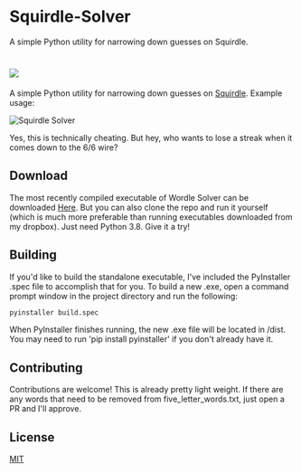 # Squirdle-Solver
A simple Python utility for narrowing down guesses on Squirdle.
#  ![](https://i.ibb.co/0j5mbBy/Squirdle.png)
A simple Python utility for narrowing down guesses on [Squirdle](https://squirdle.fireblend.com/). Example usage:

![Squirdle Solver](https://i.ibb.co/DYmGPCF/Squirdle-Solver.gif)

Yes, this is technically cheating. But hey, who wants to lose a streak when it comes down to the 6/6 wire?

## Download

The most recently compiled executable of Wordle Solver can be downloaded [Here](https://www.dropbox.com/s/w5usg869ta8uk06/Wordle%20Solver.exe?dl=0). But you can also clone the repo and run it yourself (which is much more preferable than running executables downloaded from my dropbox). Just need Python 3.8. Give it a try!

## Building

If you'd like to build the standalone executable, I've included the PyInstaller .spec file to accomplish that for you. To build a new .exe, open a command prompt window in the project directory and run the following:

```python
pyinstaller build.spec
```
When PyInstaller finishes running, the new .exe file will be located in /dist. You may need to run 'pip install pyinstaller' if you don't already have it.


## Contributing
Contributions are welcome! This is already pretty light weight. If there are any words that need to be removed from five_letter_words.txt, just open a PR and I'll approve.

## License
[MIT](https://choosealicense.com/licenses/mit/)
